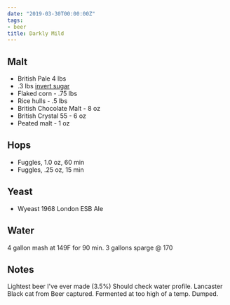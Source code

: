 ```yaml
---
date: "2019-03-30T00:00:00Z"
tags:
- beer
title: Darkly Mild
---
```

## Malt
-  British Pale 4 lbs
-  .3 lbs [invert sugar](https://www.amazon.com/Lyles-Golden-Original-All-Natural-Cooking/dp/B0000EYP2U/ref=sr_1_2?crid=2V1AJFVJ9C0OT&keywords=lyles%2Bgolden%2Bsyrup%2Boriginal&qid=1554092642&s=gateway&sprefix=lyles%2B%2Caps%2C186&sr=8-2&th=1)
-  Flaked corn - .75 lbs
-  Rice hulls - .5 lbs 
-  British Chocolate Malt - 8 oz
-  British Crystal 55 - 6 oz
-  Peated malt - 1 oz 
## Hops
-  Fuggles, 1.0  oz, 60 min
-  Fuggles, .25 oz, 15 min
## Yeast
-  Wyeast 1968 London ESB Ale
## Water
4 gallon mash at 149F for 90 min. 3 gallons sparge @ 170
## Notes
Lightest beer I've ever made (3.5%) Should check water profile. Lancaster Black cat from Beer captured. 
Fermented at too high of a temp. Dumped. 
